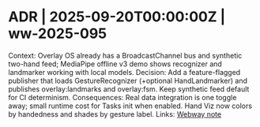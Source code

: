 # ADR | 2025-09-20T00:00:00Z | ww-2025-095

Context: Overlay OS already has a BroadcastChannel bus and synthetic two-hand feed; MediaPipe offline v3 demo shows recognizer and landmarker working with local models.
Decision: Add a feature-flagged publisher that loads GestureRecognizer (+optional HandLandmarker) and publishes overlay:landmarks and overlay:fsm. Keep synthetic feed default for CI determinism.
Consequences: Real data integration is one toggle away; small runtime cost for Tasks init when enabled. Hand Viz now colors by handedness and shades by gesture label.
Links: [Webway note](../../../../scaffolds/webway_overlay_os_tasks_bridge.md)
